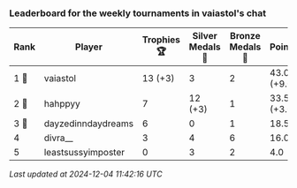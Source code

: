 ### Leaderboard for the weekly tournaments in vaiastol's chat
| Rank | Player | Trophies 🏆 | Silver Medals 🥈 | Bronze Medals 🥉 | Points |
|------|--------|-------------|------------------|------------------|--------|
| 1 🥇 | vaiastol | 13 (+3) | 3 | 2 | 43.0 (+9.0) |
| 2 🥈 | hahppyy | 7 | 12 (+3) | 1 | 33.5 (+3.0) |
| 3 🥉 | dayzedinndaydreams | 6 | 0 | 1 | 18.5 |
| 4 | divra__ | 3 | 4 | 6 | 16.0 |
| 5 | leastsussyimposter | 0 | 3 | 2 | 4.0 |

_Last updated at 2024-12-04 11:42:16 UTC_